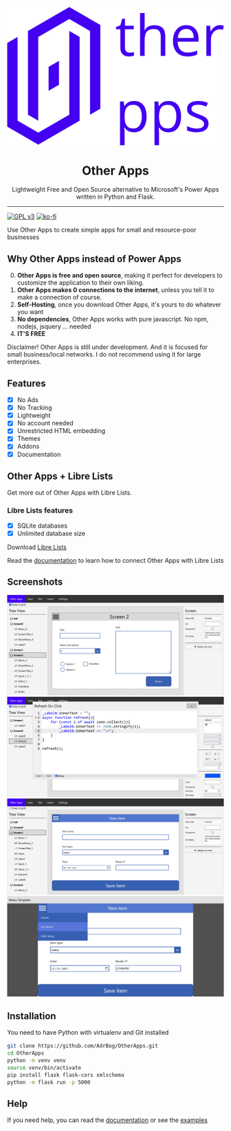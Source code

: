 <div align="center">
  <img src="./res/logo.svg">
  <h1>Other Apps</h1>
  <p>Lightweight Free and Open Source alternative to Microsoft's Power Apps written in Python and Flask.</p>
</div>
<hr>

[![GPL v3](https://img.shields.io/badge/License-GNU%20v3-blue)](https://www.gnu.org/licenses/gpl-3.0.en.html)
[![ko-fi](https://ko-fi.com/img/githubbutton_sm.svg)](https://ko-fi.com/adrbog)

Use Other Apps to create simple apps for small and resource-poor businesses

## Why Other Apps instead of Power Apps
0. **Other Apps is free and open source**, making it perfect for developers to customize the application to their own liking.
1. **Other Apps makes 0 connections to the internet**, unless you tell it to make a connection of course.
2. **Self-Hosting**, once you download Other Apps, it's yours to do whatever you want
3. **No dependencies**, Other Apps works with pure javascript. No npm, nodejs, jsquery ... needed
4. **IT'S FREE**

Disclaimer! Other Apps is still under development. And it is focused for small business/local networks. I do not recommend using it for large enterprises.

## Features

-   [x] No Ads
-   [x] No Tracking
-   [x] Lightweight
-   [x] No account needed
-   [x] Unrestricted HTML embedding
-   [x] Themes
-   [x] Addons
-   [x] Documentation

## Other Apps + Libre Lists
Get more out of Other Apps with Libre Lists.

### Libre Lists features
-   [x] SQLite databases
-   [x] Unlimited database size

Download [Libre Lists](https://github.com/AdrBog/LibreLists)

Read the [documentation](docs/Libre%20Lists%20Connection.md) to learn how to connect Other Apps with Libre Lists

## Screenshots

![Screenshot 1](res/sample01.png)
![Screenshot 2](res/sample02.png)
![Screenshot 4](res/sample03.png) 
![Screenshot 5](res/sample04.png)

## Installation
You need to have Python with virtualenv and Git installed

```bash
git clone https://github.com/AdrBog/OtherApps.git
cd OtherApps
python -m venv venv
source venv/bin/activate
pip install flask flask-cors xmlschema
python -m flask run -p 5000
```

## Help
If you need help, you can read the [documentation](https://github.com/AdrBog/OtherApps/tree/main/docs) or see the [examples](https://github.com/OtherExit/OtherApps-Examples)
